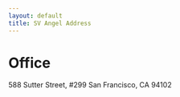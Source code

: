 ```yaml
---
layout: default
title: SV Angel Address
---
```


# Office

588 Sutter Street, #299
San Francisco, CA 94102
